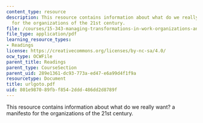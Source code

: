 ```yaml
---
content_type: resource
description: This resource contains information about what do we really want? a manifesto
  for the organizations of the 21st century.
file: /courses/15-343-managing-transformations-in-work-organizations-and-society-spring-2002/801e987089fbf8542ddd486dd2d8789f_urlgoto.pdf
file_type: application/pdf
learning_resource_types:
- Readings
license: https://creativecommons.org/licenses/by-nc-sa/4.0/
ocw_type: OCWFile
parent_title: Readings
parent_type: CourseSection
parent_uid: 289e1361-dc93-773a-ed47-e6a99d4f1f9a
resourcetype: Document
title: urlgoto.pdf
uid: 801e9870-89fb-f854-2ddd-486dd2d8789f
---
```

This resource contains information about what do we really want? a manifesto for the organizations of the 21st century.
